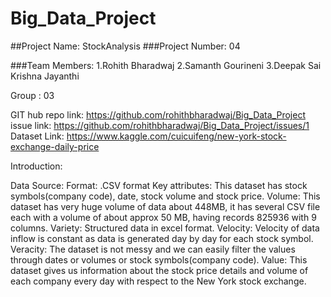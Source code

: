 # Big_Data_Project

##Project Name: StockAnalysis
###Project Number: 04

###Team Members:
1.Rohith Bharadwaj
2.Samanth Gourineni
3.Deepak Sai Krishna Jayanthi


Group : 03

GIT hub repo link: https://github.com/rohithbharadwaj/Big_Data_Project
issue link: https://github.com/rohithbharadwaj/Big_Data_Project/issues/1
Dataset Link: https://www.kaggle.com/cuicuifeng/new-york-stock-exchange-daily-price

Introduction: 

Data Source:
Format: .CSV format
Key attributes: This dataset has  stock symbols(company code), date, stock volume and stock price.
Volume: This dataset has very huge volume of data about 448MB, it has several CSV file each with a volume of about approx 50 MB, having records 825936 with 9 columns.
Variety: Structured data in excel format.
Velocity: Velocity of data inflow is constant as data is generated day by day for each stock symbol.
Veracity: The dataset is not messy and we can easily filter the values through dates or volumes or stock symbols(company code).
Value: This dataset gives us information about the stock price details and volume of each company every day with respect to the New York stock exchange.


